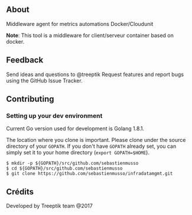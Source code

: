 About
--
Middleware agent for metrics automations Docker/Cloudunit

**Note**: This tool is a middleware for client/serveur container based on docker.

Feedback
--
Send ideas and questions to @treeptik Request features and report bugs using the GitHub Issue Tracker.

Contributing
--
### Setting up your dev environment

Current Go version used for development is Golang 1.8.1.

The location where you clone is important. Please clone under the source
directory of your `GOPATH`. If you don't have `GOPATH` already set, you can
simply set it to your home directory (`export GOPATH=$HOME`).

    $ mkdir -p ${GOPATH}/src/github.com/sebastienmusso
    $ cd ${GOPATH}/src/github.com/sebastienmusso
    $ git clone https://github.com/sebastienmusso/infradatamgmt.git

Crédits
--
Developed by Treeptik team @2017
